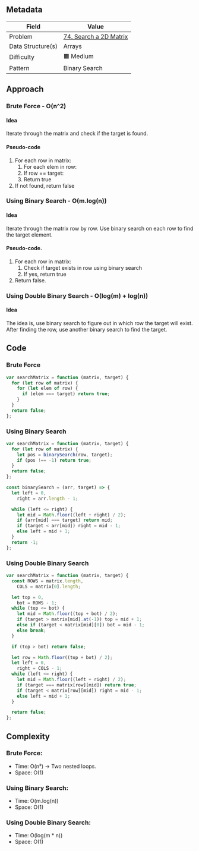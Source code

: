 ## Metadata

| Field             | Value                                                                       |
| ----------------- | --------------------------------------------------------------------------- |
| Problem           | [74. Search a 2D Matrix](https://leetcode.com/problems/search-a-2d-matrix/) |
| Data Structure(s) | Arrays                                                                      |
| Difficulty        | 🟧 Medium                                                                   |
| Pattern           | Binary Search                                                               |

## Approach

### Brute Force - O(n^2)

#### Idea

Iterate through the matrix and check if the target is found.

#### Pseudo-code

1. For each row in matrix:
   1. For each elem in row:
   2. If row == target:
   3. Return true
2. If not found, return false

### Using Binary Search - O(m.log(n))

#### Idea

Iterate through the matrix row by row. Use binary search on each row to find the target element.

#### Pseudo-code.

1. For each row in matrix:
   1. Check if target exists in row using binary search
   2. If yes, return true
2. Return false.

### Using Double Binary Search - O(log(m) + log(n))

#### Idea

The idea is, use binary search to figure out in which row the target will exist. After finding the row, use another binary search to find the target.

## Code

### Brute Force

```js
var searchMatrix = function (matrix, target) {
  for (let row of matrix) {
    for (let elem of row) {
      if (elem === target) return true;
    }
  }
  return false;
};
```

### Using Binary Search

```js
var searchMatrix = function (matrix, target) {
  for (let row of matrix) {
    let pos = binarySearch(row, target);
    if (pos !== -1) return true;
  }
  return false;
};

const binarySearch = (arr, target) => {
  let left = 0,
    right = arr.length - 1;

  while (left <= right) {
    let mid = Math.floor((left + right) / 2);
    if (arr[mid] === target) return mid;
    if (target < arr[mid]) right = mid - 1;
    else left = mid + 1;
  }
  return -1;
};
```

### Using Double Binary Search

```js
var searchMatrix = function (matrix, target) {
  const ROWS = matrix.length,
    COLS = matrix[0].length;

  let top = 0,
    bot = ROWS - 1;
  while (top <= bot) {
    let mid = Math.floor((top + bot) / 2);
    if (target > matrix[mid].at(-1)) top = mid + 1;
    else if (target < matrix[mid][0]) bot = mid - 1;
    else break;
  }

  if (top > bot) return false;

  let row = Math.floor((top + bot) / 2);
  let left = 0,
    right = COLS - 1;
  while (left <= right) {
    let mid = Math.floor((left + right) / 2);
    if (target === matrix[row][mid]) return true;
    if (target < matrix[row][mid]) right = mid - 1;
    else left = mid + 1;
  }

  return false;
};
```

## Complexity

### Brute Force:

- Time: O(n²) → Two nested loops.
- Space: O(1)

### Using Binary Search:

- Time: O(m.log(n))
- Space: O(1)

### Using Double Binary Search:

- Time: O(log(m \* n))
- Space: O(1)
